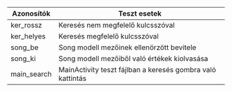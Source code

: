 Azonosítók | Teszt esetek
-----------|------------- 
ker_rossz | Keresés nem megfelelő kulcsszóval
ker_helyes | Keresés megfelelő kulcsszóval
song_be | Song modell mezőinek ellenörzött bevitele
song_ki | Song modell mezőiből való értékek kiolvasása
main_search | MainActivity teszt fájlban a keresés gombra való kattintás